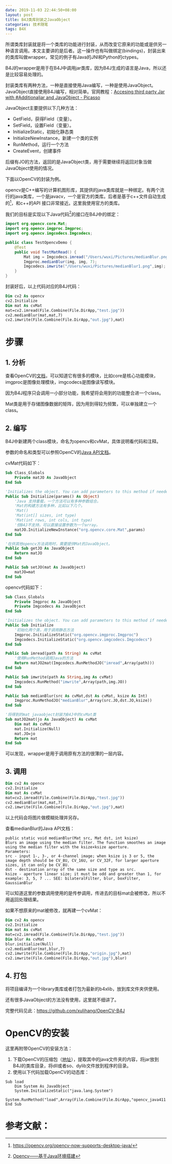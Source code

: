 ```yaml
---
date: 2019-11-03 22:44:50+08:00
layout: post
title: B4J类库封装之JavaObject
categories: 技术随笔
tags: B4X
---
```


所谓类库封装就是将一个类库的功能进行封装，从而改变它原来的功能或是供另一种语言调用。本文主要讲的是后者。这一操作也有叫做绑定(bindings)，封装出来的类库叫做wrapper。常见的例子有Java的JNI和Python的ctypes。

B4J的wrapper是用于在B4J中调用jar类库，因为B4J生成的语言是Java，所以还是比较容易处理的。

封装类库有两种方法，一种是直接使用Java编写，一种是使用JavaObject。JavaObject直接使用B4J编写，相对简单。官网教程：[Accesing third party Jar with #Additionaljar and JavaObject - Picasso](https://www.b4x.com/android/forum/threads/accesing-third-party-jar-with-additionaljar-and-javaobject-picasso.40904/)

JavaObject主要提供以下几种方法：

* GetField，获得Field（变量）。
* SetField，设置Field（变量）。
* InitializeStatic，初始化静态类
* InitializeNewInstance，新建一个类的实例
* RunMethod，运行一个方法
* CreateEvent，创建事件

后缀有JO的方法，返回的是JavaObject类，用于需要继续将返回对象当做JavaObject使用的情况。

下面以OpenCV的封装为例。

opencv是C++编写的计算机图形库，其提供的java类库就是一种绑定。有两个流行的java类库，一个是javacv，一个是官方的类库。后者是基于c++文件自动生成的[^opencv-java]，和c++的API 接口非常接近。这里我使用官方的类库。

我们的目标是实现以下Java代码[^csdn]的接口在B4J中的绑定：

```java
import org.opencv.core.Mat;
import org.opencv.imgproc.Imgproc;
import org.opencv.imgcodecs.Imgcodecs;

public class TestOpencvDemo {   
    @Test    
    public void TestMatRead() {
        Mat img = Imgcodecs.imread("/Users/wuxi/Pictures/medianBlur.png");
        Imgproc.medianBlur(img, img, 7);
        Imgcodecs.imwrite("/Users/wuxi/Pictures/medianBlur1.png",img);         img.release();     
	}
}
```

封装好后，以上代码对应的B4J代码：

```vb
Dim cv2 As opencv
cv2.Initialize
Dim mat As cvMat
mat=cv2.imread(File.Combine(File.DirApp,"test.jpg"))
cv2.medianBlur(mat,mat,7)
cv2.imwrite(File.Combine(File.DirApp,"out.jpg"),mat)
```

# 步骤

## 1. 分析

查看OpenCV的[文档](https://docs.opencv.org/4.1.2/index.html)，可以知道它有很多的模块，比如core是核心功能模块，imgproc是图像处理模块，imgcodecs是图像读写模块。

因为B4J程序只会调用一小部分功能，我希望将会用到的功能整合进一个class。

Mat类是用于存储图像数据的矩阵，因为用到得较为频繁，可以单独建立一个class。

## 2. 编写

B4J中新建两个class模块，命名为opencv和cvMat，具体说明看代码和注释。

参数的命名和类型可以参照OpenCV的[Java API文档](https://docs.opencv.org/master/javadoc/)。

cvMat代码如下：

```vb
Sub Class_Globals
	Private matJO As JavaObject
End Sub

'Initializes the object. You can add parameters to this method if needed.
Public Sub Initialize(params() As Object)
	'Java 支持重载，一个方法可以有多种参数组合。
	'Mat的构建方法有多种，比如以下几个。
	'Mat()
	'Mat​(int[] sizes, int type)
	'Mat​(int rows, int cols, int type)
	'但B4J不支持，可以直接设置参数为一个array。
	matJO.InitializeNewInstance("org.opencv.core.Mat",params)
End Sub

'在供其他opencv方法调用时，需要提供Mat的JavaObject。
Public Sub getJO As JavaObject
	Return matJO
End Sub

Public Sub setJO(mat As JavaObject)
	matJO=mat
End Sub
```

opencv代码如下：

```vb
Sub Class_Globals
	Private Imgproc As JavaObject
	Private Imgcodecs As JavaObject
End Sub

'Initializes the object. You can add parameters to this method if needed.
Public Sub Initialize
	'初始化两个类，用于调用静态方法
	Imgproc.InitializeStatic("org.opencv.imgproc.Imgproc") 
	Imgcodecs.InitializeStatic("org.opencv.imgcodecs.Imgcodecs")
End Sub

Public Sub imread(path As String) As cvMat
	'使用RunMethod调用Java的方法
	Return matJO2mat(Imgcodecs.RunMethodJO("imread",Array(path)))
End Sub

Public Sub imwrite(path As String,img As cvMat)
	Imgcodecs.RunMethod("imwrite",Array(path,img.JO))
End Sub

Public Sub medianBlur(src As cvMat,dst As cvMat, ksize As Int)
	Imgproc.RunMethodJO("medianBlur",Array(src.JO,dst.JO,ksize))
End Sub

'将得到的mat javaobject封装为B4J中的cvMat类
Sub matJO2mat(jo As JavaObject) As cvMat
	Dim mat As cvMat
	mat.Initialize(Null)
	mat.JO=jo
	Return mat
End Sub
```

可以发现，wrapper是用于调用原有方法的很薄的一层内容。

## 3. 调用

```vb
Dim cv2 As opencv
cv2.Initialize
Dim mat As cvMat
mat=cv2.imread(File.Combine(File.DirApp,"test.jpg"))
cv2.medianBlur(mat,mat,7)
cv2.imwrite(File.Combine(File.DirApp,"out.jpg"),mat)
```

以上代码会将图片做模糊处理并另存。

查看medianBlur的Java API文档：

```
public static void medianBlur​(Mat src, Mat dst, int ksize)
Blurs an image using the median filter. The function smoothes an image using the median filter with the ksize×ksize aperture.
Parameters:
src - input 1-, 3-, or 4-channel image; when ksize is 3 or 5, the image depth should be CV_8U, CV_16U, or CV_32F, for larger aperture sizes, it can only be CV_8U.
dst - destination array of the same size and type as src.
ksize - aperture linear size; it must be odd and greater than 1, for example: 3, 5, 7 ... SEE: bilateralFilter, blur, boxFilter, GaussianBlur
```

可以知道这里的参数调用使用的是传参调用，传进去的目标mat会被修改，所以不用返回处理结果。

如果不想原来的mat被修改，就再建一个cvMat：

```vb
Dim cv2 As opencv
cv2.Initialize
Dim mat As cvMat
mat=cv2.imread(File.Combine(File.DirApp,"test.jpg"))
Dim blur As cvMat
blur.initialize(Null)
cv2.medianBlur(mat,blur,7)
cv2.imwrite(File.Combine(File.DirApp,"origin.jpg"),mat)
cv2.imwrite(File.Combine(File.DirApp,"out.jpg"),blur)
```

## 4. 打包

将项目编译为一个library类库或者打包为最新的b4xlib，放到库文件夹供使用。

还有很多JavaObject的方法没有使用，这里就不细讲了。

完整代码见此：<https://github.com/xulihang/OpenCV-B4J>

# OpenCV的安装

这里再附带OpenCV的安装方法：

1. 下载OpenCV的压缩包（[地址](https://opencv.org/releases/)），提取其中的java文件夹的内容，将jar放到B4J的类库目录，将dll或者so、dylib文件放到程序的目录。
2. 使用以下代码加载OpenCV的动态库：

```
Sub load
	Dim System As JavaObject
	System.InitializeStatic("java.lang.System")
	System.RunMethod("load",Array(File.Combine(File.DirApp,"opencv_java411.dll")))
End Sub
```

# 参考文献：

[^opencv-java]: <https://opencv.org/opencv-now-supports-desktop-java/>
[^csdn]: [Opencv——基于Java环境搭建](https://blog.csdn.net/wx19900503/article/details/93889510)

